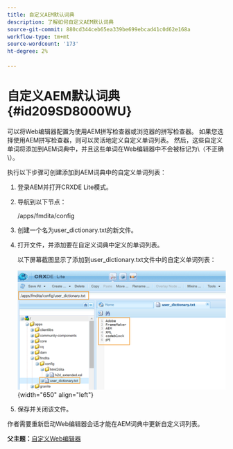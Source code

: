 ```yaml
---
title: 自定义AEM默认词典
description: 了解如何自定义AEM默认词典
source-git-commit: 880cd344ceb65ea339be699ebcad41c0d62e168a
workflow-type: tm+mt
source-wordcount: '173'
ht-degree: 2%

---
```


# 自定义AEM默认词典 {#id209SD8000WU}

可以将Web编辑器配置为使用AEM拼写检查器或浏览器的拼写检查器。 如果您选择使用AEM拼写检查器，则可以灵活地定义自定义单词列表。 然后，这些自定义单词将添加到AEM词典中，并且这些单词在Web编辑器中不会被标记为\（不正确\）。

执行以下步骤可创建添加到AEM词典中的自定义单词列表：

1. 登录AEM并打开CRXDE Lite模式。

1. 导航到以下节点：

   /apps/fmdita/config

1. 创建一个名为user\_dictionary.txt的新文件。

1. 打开文件，并添加要在自定义词典中定义的单词列表。

   以下屏幕截图显示了添加到user\_dictionary.txt文件中的自定义单词列表：

   ![](assets/custom-words-list-dictionary.png){width="650" align="left"}

1. 保存并关闭该文件。


作者需要重新启动Web编辑器会话才能在AEM词典中更新自定义词列表。

**父主题：**[&#x200B;自定义Web编辑器](conf-web-editor.md)
